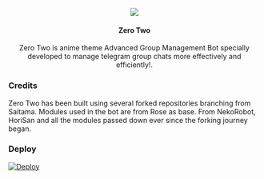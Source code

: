 <p align="center">
  <img src="https://images8.alphacoders.com/910/910564.jpg">
</p>

<h4><p align="center"> Zero Two </p></h4>

<p align="center"> Zero Two is anime theme Advanced Group Management Bot specially developed to manage telegram group chats more effectively and efficiently!.</p>

### Credits
Zero Two has been built using several forked repositories branching from Saitama.
Modules used in the bot are from Rose as base. 
From NekoRobot, HoriSan and all the modules passed down ever since the forking journey began.


### Deploy
 [![Deploy](https://www.herokucdn.com/deploy/button.svg)](https://heroku.com/deploy?template=https://github.com/ninja7-bot/Zero-Two)

